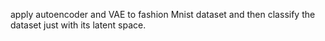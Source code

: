apply autoencoder and VAE to fashion Mnist dataset and then classify the dataset just with its latent space.
